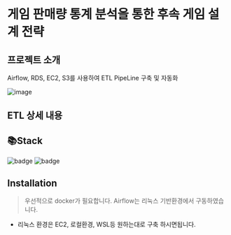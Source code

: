# 게임 판매량 통계 분석을 통한 후속 게임 설계 전략


## 프로젝트 소개
Airflow, RDS, EC2, S3를 사용하여 ETL PipeLine 구축 및 자동화

![image](https://user-images.githubusercontent.com/109950265/221753888-f9b47e1d-f3fe-4b10-aa3c-4790297c6af0.png)


## ETL 상세 내용



## 📚Stack

![badge](https://img.shields.io/badge/Colab-F9AB00?style=for-the-badge&logo=googlecolab&logoColor=white)
![badge](https://img.shields.io/badge/AmazonS3-009639?style=flat-square&logo=AmazonS3&logoColor=white)



## Installation
> 우선적으로 docker가 필요합니다. Airflow는 리눅스 기반환경에서 구동하였습니다. 

* 리눅스 환경은 EC2, 로컬환경, WSL등 원하는대로 구축 하시면됩니다.

